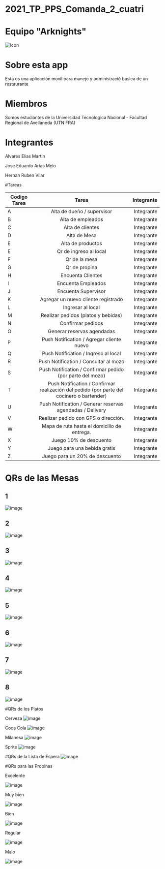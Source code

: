 # 2021_TP_PPS_Comanda_2_cuatri
# Equipo "Arknights"

![Icon](https://user-images.githubusercontent.com/36265028/140659793-70f971d6-8814-48cc-8bcc-be0ca936ad2a.png)

# Sobre esta app
Esta es una aplicación movil para manejo y administració basica de un restaurante

# Miembros
Somos estudiantes de la Universidad Tecnologica Nacional - Facultad Regional de Avellaneda (UTN FRA)

# Integrantes
Alvares Elias Martin

Jose Eduardo Arias Melo

Hernan Ruben Vilar

#Tareas

| Codigo Tarea       | Tarea          | Integrante  |
| ------------- |:-------------:| -----:|
| A | Alta de dueño / supervisor | Integrante |
| B | Alta de empleados | Integrante |
| C | Alta de clientes | Integrante |
| D | Alta de Mesa | Integrante |
| E | Alta de productos | Integrante |
| E | Qr de ingreso al local | Integrante |
| F | Qr de la mesa | Integrante |
| G | Qr de propina | Integrante |
| H | Encuenta Clientes | Integrante |
| I | Encuenta Empleados | Integrante |
| J | Encuenta Supervisor | Integrante |
| K | Agregar un nuevo cliente registrado | Integrante |
| L | Ingresar al local | Integrante |
| M | Realizar pedidos (platos y bebidas) | Integrante |
| N | Confirmar pedidos | Integrante |
| O | Generar reservas agendadas | Integrante |
| P | Push Notification / Agregar cliente nuevo | Integrante |
| Q | Push Notification / Ingreso al local | Integrante |
| R | Push Notification / Consultar al mozo | Integrante |
| S | Push Notification / Confirmar pedido (por parte del mozo) | Integrante |
| T | Push Notification / Confirmar realización del pedido (por parte del cocinero o bartender) | Integrante |
| U | Push Notification / Generar reservas agendadas / Delivery | Integrante |
| V | Realizar pedido con GPS o dirección. | Integrante |
| W | Mapa de ruta hasta el domicilio de entrega. | Integrante |
| X | Juego 10% de descuento | Integrante |
| Y | Juego para una bebida gratis | Integrante |
| Z | Juego para un 20% de descuento | Integrante |

# QRs de las Mesas
## 1
![image](https://user-images.githubusercontent.com/36265028/140660702-4d9e76b9-5040-46c5-b80d-6099e0032dc1.png)

## 2
![image](https://user-images.githubusercontent.com/36265028/140660706-ebea8904-c200-45f8-9984-97035b553842.png)

## 3
![image](https://user-images.githubusercontent.com/36265028/140660709-955bd2f9-bcaa-465e-9c09-5e9bfd0c1010.png)

## 4
![image](https://user-images.githubusercontent.com/36265028/140660714-22962cd7-5409-4b10-ad49-c00f35b23617.png)

## 5
![image](https://user-images.githubusercontent.com/36265028/140660720-e2017cfc-4997-4384-ab8f-f26f41fd3a24.png)

## 6
![image](https://user-images.githubusercontent.com/36265028/140660728-4c96b3de-39c8-4b2f-a6ed-d698d52877ea.png)

## 7
![image](https://user-images.githubusercontent.com/36265028/140660732-b81131f2-69d4-423a-a97d-a54cd0a48513.png)

## 8
![image](https://user-images.githubusercontent.com/36265028/140660738-70a61d5f-8201-4f8c-af10-2a95267b6c25.png)


#QRs de los Platos

Cerveza 
![image](https://user-images.githubusercontent.com/36265028/140660763-cd511d28-3732-4f76-9684-26057cfb4e6e.png)

Coca Cola 
![image](https://user-images.githubusercontent.com/36265028/140660775-0a69e2db-65a9-40b2-98fa-14b2595e9177.png)

Milanesa 
![image](https://user-images.githubusercontent.com/36265028/140660782-e73f6aad-cec5-4f14-afe3-90c4f6fdbcbb.png)

Sprite 
![image](https://user-images.githubusercontent.com/36265028/140660791-58ed6c2f-3220-4114-9da5-bb38c2a15336.png)


#QRs de la Lista de Espera 
![image](https://user-images.githubusercontent.com/36265028/140660809-92e8af10-c36c-49ca-96c8-7afc3aa157b6.png)


#QRs para las Propinas

Excelente 

![image](https://user-images.githubusercontent.com/36265028/140660821-b394a9f2-9773-4258-87dd-5b653975673b.png)

Muy bien 

![image](https://user-images.githubusercontent.com/36265028/140660827-69f18ff8-f360-4ec5-b458-2572cc24ab5b.png)

Bien 

![image](https://user-images.githubusercontent.com/36265028/140660835-a1fe16e0-1271-430e-b1bb-5ba94a9d2640.png)

Regular 

![image](https://user-images.githubusercontent.com/36265028/140660839-86ec8586-8d5d-4c7e-98cb-fec6ccdd4b53.png)

Malo 

![image](https://user-images.githubusercontent.com/36265028/140660852-99adfe8d-1681-4744-8a3b-3515077ea2b5.png)






